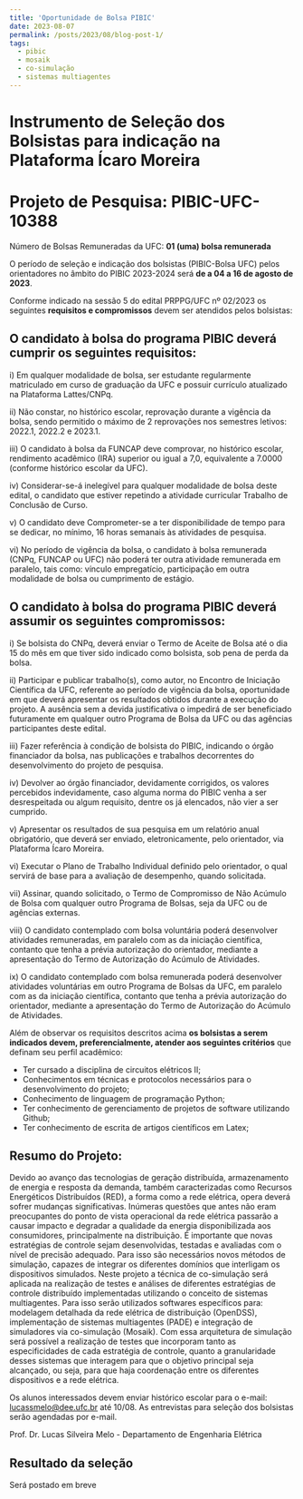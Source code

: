 ```yaml
---
title: 'Oportunidade de Bolsa PIBIC'
date: 2023-08-07
permalink: /posts/2023/08/blog-post-1/
tags:
  - pibic
  - mosaik
  - co-simulação
  - sistemas multiagentes
---
```


# Instrumento de Seleção dos Bolsistas para indicação na Plataforma Ícaro Moreira

# Projeto de Pesquisa: PIBIC-UFC-10388

Número de Bolsas Remuneradas da UFC: **01 (uma) bolsa remunerada**

O período de seleção e indicação dos bolsistas (PIBIC-Bolsa UFC) pelos orientadores no âmbito do PIBIC 2023-2024 será **de a 04 a 16 de agosto de 2023**.

Conforme indicado na sessão 5 do edital PRPPG/UFC nº 02/2023 os seguintes **requisitos e compromissos** devem ser atendidos pelos bolsistas:

## O candidato à bolsa do programa PIBIC deverá cumprir os seguintes requisitos:

i) Em qualquer modalidade de bolsa, ser estudante regularmente matriculado em curso de graduação da UFC e possuir currículo atualizado na Plataforma Lattes/CNPq.

ii) Não constar, no histórico escolar, reprovação durante a vigência da bolsa, sendo permitido o máximo de 2 reprovações nos semestres letivos: 2022.1, 2022.2 e 2023.1.

iii) O candidato à bolsa da FUNCAP deve comprovar, no histórico escolar, rendimento acadêmico (IRA) superior ou igual a 7,0, equivalente a 7.0000 (conforme histórico escolar da UFC).

iv) Considerar-se-á inelegível para qualquer modalidade de bolsa deste edital, o candidato que estiver repetindo a atividade curricular Trabalho de Conclusão de Curso.

v) O candidato deve Comprometer-se a ter disponibilidade de tempo para se dedicar, no mínimo, 16 horas semanais às atividades de pesquisa.

vi) No período de vigência da bolsa, o candidato à bolsa remunerada (CNPq, FUNCAP ou UFC) não poderá ter outra atividade remunerada em paralelo, tais como: vínculo empregatício, participação em outra modalidade de bolsa ou cumprimento de estágio.

## O candidato à bolsa do programa PIBIC deverá assumir os seguintes compromissos:

i) Se bolsista do CNPq, deverá enviar o Termo de Aceite de Bolsa até o dia 15 do mês em que tiver sido indicado como bolsista, sob pena de perda da bolsa.

ii) Participar e publicar trabalho(s), como autor, no Encontro de Iniciação Científica da UFC, referente ao período de vigência da bolsa, oportunidade em que deverá apresentar os resultados obtidos durante a execução do projeto. A ausência sem a devida justificativa o impedirá de ser beneficiado futuramente em qualquer outro Programa de Bolsa da UFC ou das agências participantes deste edital.

iii) Fazer referência à condição de bolsista do PIBIC, indicando o órgão financiador da bolsa, nas publicações e trabalhos decorrentes do desenvolvimento do projeto de pesquisa.

iv) Devolver ao órgão financiador, devidamente corrigidos, os valores percebidos indevidamente, caso alguma norma do PIBIC venha a ser desrespeitada ou algum requisito, dentre os já elencados, não vier a ser cumprido.

v) Apresentar os resultados de sua pesquisa em um relatório anual obrigatório, que deverá ser enviado, eletronicamente, pelo orientador, via Plataforma Ícaro Moreira.

vi) Executar o Plano de Trabalho Individual definido pelo orientador, o qual servirá de base para a avaliação de desempenho, quando solicitada.

vii) Assinar, quando solicitado, o Termo de Compromisso de Não Acúmulo de Bolsa com qualquer outro Programa de Bolsas, seja da UFC ou de agências externas.

viii) O candidato contemplado com bolsa voluntária poderá desenvolver atividades remuneradas, em paralelo com as da iniciação científica, contanto que tenha a prévia autorização do orientador, mediante a apresentação do Termo de Autorização do Acúmulo de Atividades.

ix) O candidato contemplado com bolsa remunerada poderá desenvolver atividades voluntárias em outro Programa de Bolsas da UFC, em paralelo com as da iniciação científica, contanto que tenha a prévia autorização do orientador, mediante a apresentação do Termo de Autorização do Acúmulo de Atividades.

Além de observar os requisitos descritos acima **os bolsistas a serem indicados devem, preferencialmente, atender aos seguintes critérios** que definam seu perfil acadêmico:

- Ter cursado a disciplina de circuitos elétricos II;
- Conhecimentos em técnicas e protocolos necessários para o desenvolvimento do projeto;
- Conhecimento de linguagem de programação Python;
- Ter conhecimento de gerenciamento de projetos de software utilizando Github;
- Ter conhecimento de escrita de artigos científicos em Latex;

## Resumo do Projeto:

Devido ao avanço das tecnologias de geração distribuída, armazenamento de energia e resposta da demanda, também caracterizadas como Recursos Energéticos Distribuídos (RED), a forma como a rede elétrica, opera deverá sofrer mudanças significativas. Inúmeras questões que antes não eram preocupantes do ponto de vista operacional da rede elétrica passarão a causar impacto e degradar a qualidade da energia disponibilizada aos consumidores, principalmente na distribuição. É importante que novas estratégias de controle sejam desenvolvidas, testadas e avaliadas com o nível de precisão adequado. Para isso são necessários novos métodos de simulação, capazes de integrar os diferentes domínios que interligam os dispositivos simulados. Neste projeto a técnica de co-simulação será aplicada na realização de testes e análises de diferentes estratégias de controle distribuído implementadas utilizando o conceito de sistemas multiagentes. Para isso serão utilizados softwares específicos para: modelagem detalhada da rede elétrica de distribuição (OpenDSS), implementação de sistemas multiagentes (PADE) e integração de simuladores via co-simulação (Mosaik). Com essa arquitetura de simulação será possível a realização de testes que incorporam tanto as especificidades de cada estratégia de controle, quanto a granularidade desses sistemas que interagem para que o objetivo principal seja alcançado, ou seja, para que haja coordenação entre os diferentes dispositivos e a rede elétrica.


Os alunos interessados devem enviar histórico escolar para o e-mail: lucassmelo@dee.ufc.br até 10/08. As entrevistas para seleção dos bolsistas serão agendadas por e-mail.


Prof. Dr. Lucas Silveira Melo - Departamento de Engenharia Elétrica

## Resultado da seleção

Será postado em breve
